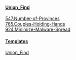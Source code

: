 #### [Union_Find](https://github.com/xl69/LeetCode/tree/main/Union_Find)
[547.Number-of-Provinces](https://github.com/xl69/LeetCode/tree/main/Union_Find/547.Number-of-Provinces)  
[765.Couples-Holding-Hands](https://github.com/xl69/LeetCode/tree/main/Union_Find/765.Couples-Holding-Hands)  
[924.Minimize-Malware-Spread](https://github.com/xl69/LeetCode/tree/main/Union_Find/924.Minimize-Malware-Spread)

#### [Templates](https://github.com/xl69/LeetCode/tree/main/Templates)
[Union_Find](https://github.com/xl69/LeetCode/tree/main/Templates/Union_Find)
